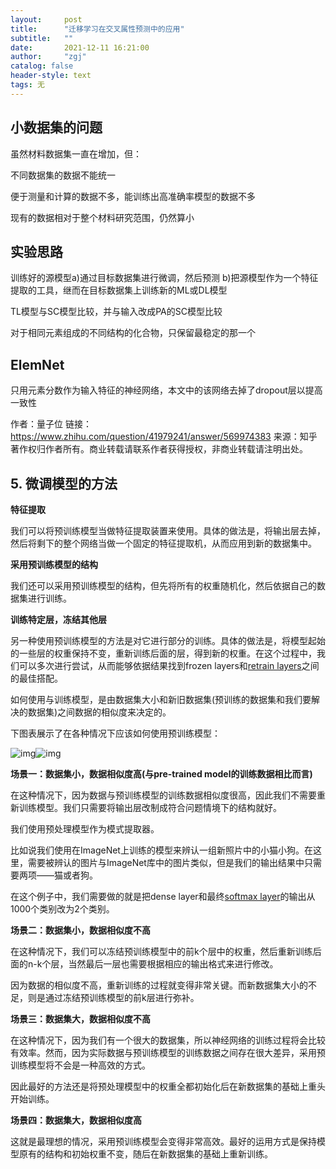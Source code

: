 ```yaml
---
layout:     post
title:      "迁移学习在交叉属性预测中的应用"
subtitle:   ""
date:       2021-12-11 16:21:00
author:     "zgj"
catalog: false
header-style: text
tags: 无
---
```


## 小数据集的问题

虽然材料数据集一直在增加，但：

不同数据集的数据不能统一

便于测量和计算的数据不多，能训练出高准确率模型的数据不多

现有的数据相对于整个材料研究范围，仍然算小



## 实验思路

训练好的源模型a)通过目标数据集进行微调，然后预测 b)把源模型作为一个特征提取的工具，继而在目标数据集上训练新的ML或DL模型

TL模型与SC模型比较，并与输入改成PA的SC模型比较

对于相同元素组成的不同结构的化合物，只保留最稳定的那一个



## ElemNet

只用元素分数作为输入特征的神经网络，本文中的该网络去掉了dropout层以提高一致性



作者：量子位
链接：https://www.zhihu.com/question/41979241/answer/569974383
来源：知乎
著作权归作者所有。商业转载请联系作者获得授权，非商业转载请注明出处。



## **5. 微调模型的方法**

**特征提取**

我们可以将预训练模型当做特征提取装置来使用。具体的做法是，将输出层去掉，然后将剩下的整个网络当做一个固定的特征提取机，从而应用到新的数据集中。

**采用预训练模型的结构**

我们还可以采用预训练模型的结构，但先将所有的权重随机化，然后依据自己的数据集进行训练。

**训练特定层，冻结其他层**

另一种使用预训练模型的方法是对它进行部分的训练。具体的做法是，将模型起始的一些层的权重保持不变，重新训练后面的层，得到新的权重。在这个过程中，我们可以多次进行尝试，从而能够依据结果找到frozen layers和[retrain layers](https://www.zhihu.com/search?q=retrain+layers&search_source=Entity&hybrid_search_source=Entity&hybrid_search_extra={"sourceType"%3A"answer"%2C"sourceId"%3A569974383})之间的最佳搭配。

如何使用与训练模型，是由数据集大小和新旧数据集(预训练的数据集和我们要解决的数据集)之间数据的相似度来决定的。

下图表展示了在各种情况下应该如何使用预训练模型：

![img](https://pic2.zhimg.com/50/v2-42d773365cabb2b151cf5f0b1748a56f_720w.jpg?source=1940ef5c)![img](https://pic2.zhimg.com/80/v2-42d773365cabb2b151cf5f0b1748a56f_720w.jpg?source=1940ef5c)

**场景一：数据集小，数据相似度高(与pre-trained model的训练数据相比而言)**

在这种情况下，因为数据与预训练模型的训练数据相似度很高，因此我们不需要重新训练模型。我们只需要将输出层改制成符合问题情境下的结构就好。

我们使用预处理模型作为模式提取器。

比如说我们使用在ImageNet上训练的模型来辨认一组新照片中的小猫小狗。在这里，需要被辨认的图片与ImageNet库中的图片类似，但是我们的输出结果中只需要两项——猫或者狗。

在这个例子中，我们需要做的就是把dense layer和最终[softmax layer](https://www.zhihu.com/search?q=softmax+layer&search_source=Entity&hybrid_search_source=Entity&hybrid_search_extra={"sourceType"%3A"answer"%2C"sourceId"%3A569974383})的输出从1000个类别改为2个类别。

**场景二：数据集小，数据相似度不高**

在这种情况下，我们可以冻结预训练模型中的前k个层中的权重，然后重新训练后面的n-k个层，当然最后一层也需要根据相应的输出格式来进行修改。

因为数据的相似度不高，重新训练的过程就变得非常关键。而新数据集大小的不足，则是通过冻结预训练模型的前k层进行弥补。

**场景三：数据集大，数据相似度不高**

在这种情况下，因为我们有一个很大的数据集，所以神经网络的训练过程将会比较有效率。然而，因为实际数据与预训练模型的训练数据之间存在很大差异，采用预训练模型将不会是一种高效的方式。

因此最好的方法还是将预处理模型中的权重全都初始化后在新数据集的基础上重头开始训练。

**场景四：数据集大，数据相似度高**

这就是最理想的情况，采用预训练模型会变得非常高效。最好的运用方式是保持模型原有的结构和初始权重不变，随后在新数据集的基础上重新训练。

